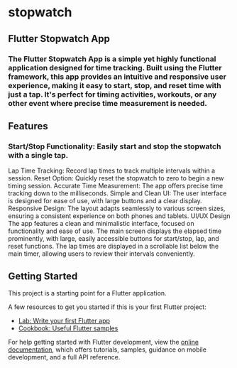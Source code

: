 # stopwatch

## Flutter Stopwatch App

### The Flutter Stopwatch App is a simple yet highly functional application designed for time tracking. Built using the Flutter framework, this app provides an intuitive and responsive user experience, making it easy to start, stop, and reset time with just a tap. It's perfect for timing activities, workouts, or any other event where precise time measurement is needed.

## Features
### Start/Stop Functionality: Easily start and stop the stopwatch with a single tap.
Lap Time Tracking: Record lap times to track multiple intervals within a session.
Reset Option: Quickly reset the stopwatch to zero to begin a new timing session.
Accurate Time Measurement: The app offers precise time tracking down to the milliseconds.
Simple and Clean UI: The user interface is designed for ease of use, with large buttons and a clear display.
Responsive Design: The layout adapts seamlessly to various screen sizes, ensuring a consistent experience on both phones and tablets.
UI/UX Design
The app features a clean and minimalistic interface, focused on functionality and ease of use. The main screen displays the elapsed time prominently, with large, easily accessible buttons for start/stop, lap, and reset functions. The lap times are displayed in a scrollable list below the main timer, allowing users to review their intervals conveniently.

## Getting Started

This project is a starting point for a Flutter application.

A few resources to get you started if this is your first Flutter project:

- [Lab: Write your first Flutter app](https://docs.flutter.dev/get-started/codelab)
- [Cookbook: Useful Flutter samples](https://docs.flutter.dev/cookbook)

For help getting started with Flutter development, view the
[online documentation](https://docs.flutter.dev/), which offers tutorials,
samples, guidance on mobile development, and a full API reference.
